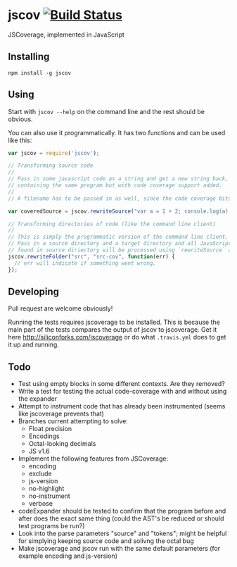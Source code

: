 # jscov [![Build Status](https://secure.travis-ci.org/jakobmattsson/jscov.png)](http://travis-ci.org/jakobmattsson/jscov)

JSCoverage, implemented in JavaScript



## Installing

`npm install -g jscov`



## Using

Start with `jscov --help` on the command line and the rest should be obvious.

You can also use it programmatically. It has two functions and can be used like this:

```javascript
var jscov = require('jscov');

// Transforming source code
//
// Pass in some javascript code as a string and get a new string back,
// containing the same program but with code coverage support added.
//
// A filename has to be passed in as well, since the code coverage bits requires one.

var coveredSource = jscov.rewriteSource("var a = 1 + 2; console.log(a);", "myfilename.js");

// Transforming directories of code (like the command line client)
//
// This is simply the programmatic version of the command line client.
// Pass in a source directory and a target directory and all JavaScript (and CoffeeScript)
// found in source diriectory will be processed using `rewriteSource` and written to the target directory.
jscov.rewriteFolder("src", "src-cov", function(err) {
  // err will indicate if something went wrong.
});
```


## Developing

Pull request are welcome obviously!

Running the tests requires jscoverage to be installed. This is because the main part of the tests compares the output of jscov to jscoverage. Get it here http://siliconforks.com/jscoverage or do what `.travis.yml` does to get it up and running.



## Todo

* Test using empty blocks in some different contexts. Are they removed?
* Write a test for testing the actual code-coverage with and without using the expander
* Attempt to instrument code that has already been instrumented (seems like jscoverage prevents that)
* Branches current attempting to solve:
  * Float precision
  * Encodings
  * Octal-looking decimals
  * JS v1.6
* Implement the following features from JSCoverage:
  * encoding
  * exclude
  * js-version
  * no-highlight
  * no-instrument
  * verbose
* codeExpander should be tested to confirm that the program before and after does the exact same thing (could the AST's be reduced or should test programs be run?)
* Look into the parse parameters "source" and "tokens"; might be helpful for simplying keeping source code and solivng the octal bug
* Make jscoverage and jscov run with the same default parameters (for example encoding and js-version)
